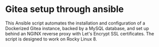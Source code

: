 # Gitea setup through ansible
This Ansible script automates the installation and configuration of a Dockerized Gitea instance, backed by a MySQL database, and set up behind an NGINX reverse proxy with Let's Encrypt SSL certificates. The script is designed to work on Rocky Linux 8.